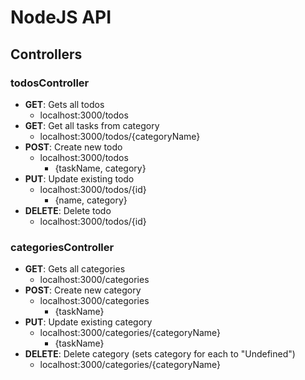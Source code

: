 # NodeJS API

## Controllers

### todosController
- **GET**: Gets all todos
  - localhost:3000/todos
- **GET**: Get all tasks from category
  - localhost:3000/todos/{categoryName}
- **POST**: Create new todo
  - localhost:3000/todos
    - {taskName, category}
- **PUT**: Update existing todo
  - localhost:3000/todos/{id}
    - {name, category}
- **DELETE**: Delete todo
  - localhost:3000/todos/{id}


### categoriesController
- **GET**: Gets all categories
  - localhost:3000/categories
- **POST**: Create new category
  - localhost:3000/categories
    - {taskName}
- **PUT**: Update existing category
  - localhost:3000/categories/{categoryName}
    - {taskName}
- **DELETE**: Delete category (sets category for each to "Undefined")
  - localhost:3000/categories/{categoryName}
